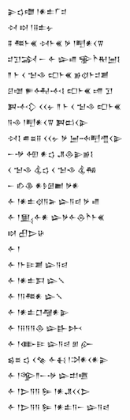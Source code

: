 <div class='block'>
<div class='line'>𒉌𒌓𒈩 𒁹𒀭𒉺𒇲𒄑</div>
<div class='line'>𒀴 𒊭 𒁹𒍝𒉺𒉡</div>
<div class='line'>𒐉 𒍣𒈨𒌍 𒀴𒈨𒌍 𒃻 𒁹𒋃𒀭𒌋𒐊</div>
<div class='line'>𒄑𒋛𒋆 𒀸 𒅆 𒇽𒈛 𒊌𒋻𒊑𒅁𒋙</div>
<div class='line'>𒈫 𒈨 𒌋 𒈠𒈾 𒍏𒈨𒌍 𒂊𒋼𒈨𒄑𒋢</div>
<div class='line'>𒆪𒌝 𒊓𒅈𒋾𒋙 𒍏𒈨𒌍 𒋬 𒋛</div>
<div class='line'>𒀉𒋾𒁷 𒌋𒌋𒉡 𒈫 𒈨 𒌋 𒈠𒈾 𒍏𒈨𒌍</div>
<div class='line'>𒀀𒈾 𒁹𒋃𒀭𒌋𒐊 𒀉𒆗𒌋𒉌</div>
<div class='line'>𒀴𒋙 𒌑𒊺𒍝 𒌋𒌋𒉡 𒃻 𒅁𒁄𒋃𒆑𒌋𒉌</div>
<div class='line'>𒀸𒋩 𒅇 𒀭𒌓 𒂗𒁲𒉌𒂊𒋙</div>
<div class='line'>𒌋 𒈠𒈾 𒆬𒌓 𒌋 𒈠𒈾 𒆬𒄀</div>
<div class='line'>𒀸 𒁓𒆠 𒀭𒊩𒌆𒆤 𒃻𒀭</div>
<div class='line'>𒅆 𒁹𒀭𒉺𒋼𒀀𒅕 𒇽𒀀𒁀 𒃻 𒈛</div>
<div class='line'>𒅆 𒁹𒅅𒅆𒀭 𒇽𒃻𒅆𒁲𒋻𒈨𒌍</div>
<div class='line'>𒊭 𒌷𒆕𒄩</div>
<div class='line'>𒅆 𒁹</div>
<div class='line'>𒅆 𒁹𒈨𒄿𒋢 𒇽𒀀𒁀</div>
<div class='line'>𒅆 𒁹𒀭𒉺𒁕 𒇽𒑳</div>
<div class='line'>𒅆 𒁹𒀀𒍣𒀭 𒇽𒑳</div>
<div class='line'>𒅆 𒁹𒀭𒉺𒆸𒆷𒀭𒉌</div>
<div class='line'>𒅆 𒁹𒍝𒀀𒀀𒁲 𒇽𒃲𒉄</div>
<div class='line'>𒅆 𒁹𒂂𒄿 𒇽𒀀𒁀 𒁳 𒅎</div>
<div class='line'>𒌗𒊺 𒌓 𒌋𒆚 𒅆𒈬 𒁹𒋫𒀭𒌋𒀭𒉌</div>
<div class='line'>𒅆 𒁹𒄊𒈫𒀸𒋩 𒇽𒄥𒍠</div>
<div class='line'>𒅆 𒁹𒆕𒀀𒀀 𒌉 𒁹𒀭𒂗𒌋𒌋𒆕</div>
<div class='line'>𒅆 𒁹𒆕𒀀𒀀 𒌉 𒁹𒀭𒉺𒀀𒀸 𒇽𒀀𒁀</div>
</div>